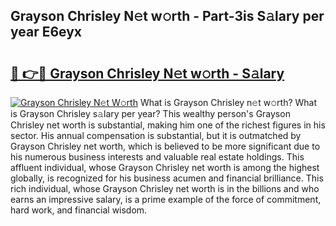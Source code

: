## Grayson Chrisley N𝚎t w𝚘rth - Part-3is S𝚊lary per year E6eyx

# <h2><a href="http://gc3mbch.nevu.top/?p=Grayson+Chrisley">🔗 👉🔴 Grayson Chrisley N𝚎t w𝚘rth - S𝚊lary</a></h2>

[![Grayson Chrisley N𝚎t W𝚘rth](https://i.imgur.com/Oavwk0R.jpeg)](http://gc3mbch.nevu.top/?p=Grayson+Chrisley)
What is Grayson Chrisley n𝚎t w𝚘rth? What is Grayson Chrisley s𝚊lary per year?
This wealthy person's Grayson Chrisley net worth is substantial, making him one of the richest figures in his sector. His annual compensation is substantial, but it is outmatched by Grayson Chrisley net worth, which is believed to be more significant due to his numerous business interests and valuable real estate holdings. This affluent individual, whose Grayson Chrisley net worth is among the highest globally, is recognized for his business acumen and financial brilliance. This rich individual, whose Grayson Chrisley net worth is in the billions and who earns an impressive salary, is a prime example of the force of commitment, hard work, and financial wisdom.
